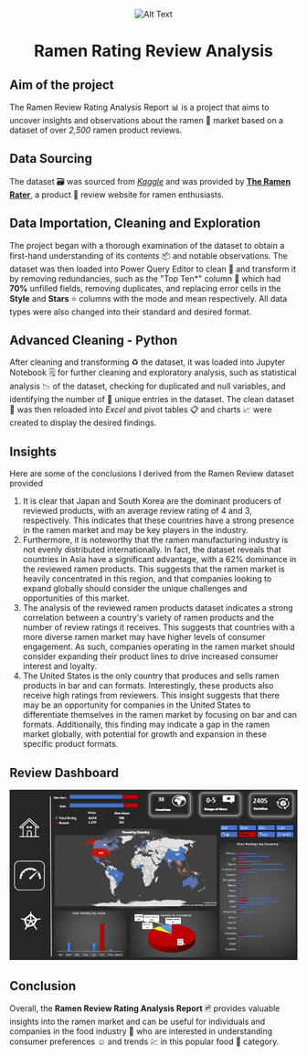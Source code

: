 <p align="center">
  <img src="https://user-images.githubusercontent.com/89352799/236898812-5c21c979-af74-4fe9-a6a2-bc08d6b6bb7d.jpg" alt="Alt Text" height="100" width="300">
</p>

<h1 align="center">
  Ramen Rating Review Analysis
</h1>


## Aim of the project
The Ramen Review Rating Analysis Report 📊 is a project  that aims to uncover insights and observations about the ramen 🍜 market based on a dataset of over *2,500* ramen product reviews.
## Data Sourcing
The dataset 🗃️ was sourced from [*Kaggle*](https://www.kaggle.com/) and was provided by [**The Ramen Rater**](https://www.kaggle.com/datasets/residentmario/ramen-ratings/discussion/191547), a product 🏪 review website for ramen enthusiasts.

## Data Importation, Cleaning and Exploration
The project began with a thorough examination of the dataset to obtain a first-hand understanding of its contents 📦 and notable observations. The dataset was then loaded into Power Query Editor to clean 🧼 and transform  it by removing redundancies, such as the "Top Ten*" column 🧮 which had **70%** unfilled fields, removing duplicates, and replacing error cells in the **Style** and **Stars** ⭐ columns with the mode and mean respectively. All data types were also changed into their standard and desired format.

## Advanced Cleaning - Python
After cleaning and transforming ♻️ the dataset, it was loaded into Jupyter Notebook 🗒️ for further cleaning and exploratory analysis, such as statistical analysis 📉 of the dataset, checking for duplicated and null variables, and identifying the number  of 🔢 unique entries in the dataset. The clean dataset 🧽 was then reloaded into *Excel* and pivot tables 📋 and charts 📈 were created to display the desired findings.

## Insights

Here are some of the conclusions I derived from the Ramen Review dataset provided

1. It is clear that Japan and South Korea are the dominant producers of reviewed products, with an average review rating of 4 and 3, respectively. This indicates that these countries have a strong presence in the ramen market and may be key players in the industry.
2. Furthermore, it is noteworthy that the ramen manufacturing industry is not evenly distributed internationally. In fact, the dataset reveals that countries in Asia have a significant advantage, with a 62% dominance in the reviewed ramen products. This suggests that the ramen market is heavily concentrated in this region, and that companies looking to expand globally should consider the unique challenges and opportunities of this market.
3. The analysis of the reviewed ramen products dataset indicates a strong correlation between a country's variety of ramen products and the number of review ratings it receives. This suggests that countries with a more diverse ramen market may have higher levels of consumer engagement. As such, companies operating in the ramen market should consider expanding their product lines to drive increased consumer interest and loyalty.
4. The United States is the only country that produces and sells ramen products in bar and can formats. Interestingly, these products also receive high ratings from reviewers.
This insight suggests that there may be an opportunity for companies in the United States to differentiate themselves in the ramen market by focusing on bar and can formats. Additionally, this finding may indicate a gap in the ramen market globally, with potential for growth and expansion in these specific product formats.

## Review Dashboard
![alt text](https://github.com/Gbekoilias/Ramen-Review-Rating-Analysis/blob/9d9e4afff6c33224fe76775082814d1f377160d8/dashboard/Screenshot%20(17).png)

## Conclusion
Overall, the **Ramen Review Rating Analysis Report** 🖻 provides valuable insights into the ramen market and can be useful for individuals and companies in the food industry 🥡 who are interested in understanding consumer preferences ☺️ and trends 💹 in this popular food 🥘 category.

